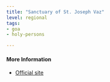 ```yaml
---
title: "Sanctuary of St. Joseph Vaz"
level: regional
tags:
- goa
- holy-persons

---
```



#### More Information

* [Official site](https://www.omiworld.org/our-charism/our-saints/non-oblate-causes/saint-joseph-vaz-1651-1711/biography/)





